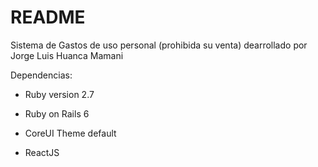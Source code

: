 # README

Sistema de Gastos de uso personal (prohibida su venta) dearrollado por Jorge Luis Huanca Mamani

Dependencias:

* Ruby version 2.7

* Ruby on Rails 6

* CoreUI Theme default

* ReactJS
